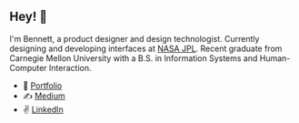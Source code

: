 ## Hey! 👋
I'm Bennett, a product designer and design technologist. Currently designing and developing interfaces at [NASA JPL](https://www.jpl.nasa.gov/). Recent graduate from Carnegie Mellon University with a B.S. in Information Systems and Human-Computer Interaction.
* 🎨 [Portfolio](https://bennetthuffman.com/)
* ✍️ [Medium](https://medium.com/@bennett.huffman)
* ✌️ [LinkedIn](https://www.linkedin.com/in/bennetthuffman/)
